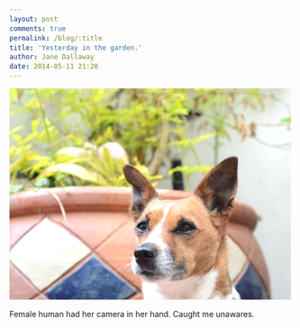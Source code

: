```yaml
---
layout: post
comments: true
permalink: /blog/:title
title: 'Yesterday in the garden.'
author: Jane Dallaway
date: 2014-05-11 21:20
---
```


<div><a href="/media/tp_IMG_20140511_211814.JPG"><img src="/media/tp_thumb_IMG_20140511_211814.JPG" width="500" height="375"/></a></div>

Female human had her camera in her hand. Caught me unawares.
  
      
